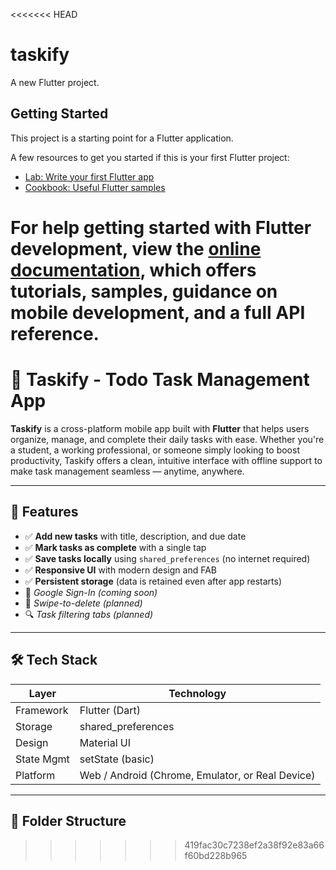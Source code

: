 <<<<<<< HEAD
# taskify

A new Flutter project.

## Getting Started

This project is a starting point for a Flutter application.

A few resources to get you started if this is your first Flutter project:

- [Lab: Write your first Flutter app](https://docs.flutter.dev/get-started/codelab)
- [Cookbook: Useful Flutter samples](https://docs.flutter.dev/cookbook)

For help getting started with Flutter development, view the
[online documentation](https://docs.flutter.dev/), which offers tutorials,
samples, guidance on mobile development, and a full API reference.
=======
# 🧠 Taskify - Todo Task Management App

**Taskify** is a cross-platform mobile app built with **Flutter** that helps users organize, manage, and complete their daily tasks with ease. Whether you're a student, a working professional, or someone simply looking to boost productivity, Taskify offers a clean, intuitive interface with offline support to make task management seamless — anytime, anywhere.

---

## 🚀 Features

- ✅ **Add new tasks** with title, description, and due date
- ✅ **Mark tasks as complete** with a single tap
- ✅ **Save tasks locally** using `shared_preferences` (no internet required)
- ✅ **Responsive UI** with modern design and FAB
- ✅ **Persistent storage** (data is retained even after app restarts)
- 🔐 *Google Sign-In (coming soon)*
- 🧹 *Swipe-to-delete (planned)*
- 🔍 *Task filtering tabs (planned)*

---

## 🛠️ Tech Stack

| Layer        | Technology          |
|--------------|---------------------|
| Framework    | Flutter (Dart)      |
| Storage      | shared_preferences  |
| Design       | Material UI         |
| State Mgmt   | setState (basic)    |
| Platform     | Web / Android (Chrome, Emulator, or Real Device) |

---

## 📂 Folder Structure

>>>>>>> 419fac30c7238ef2a38f92e83a66f60bd228b965
